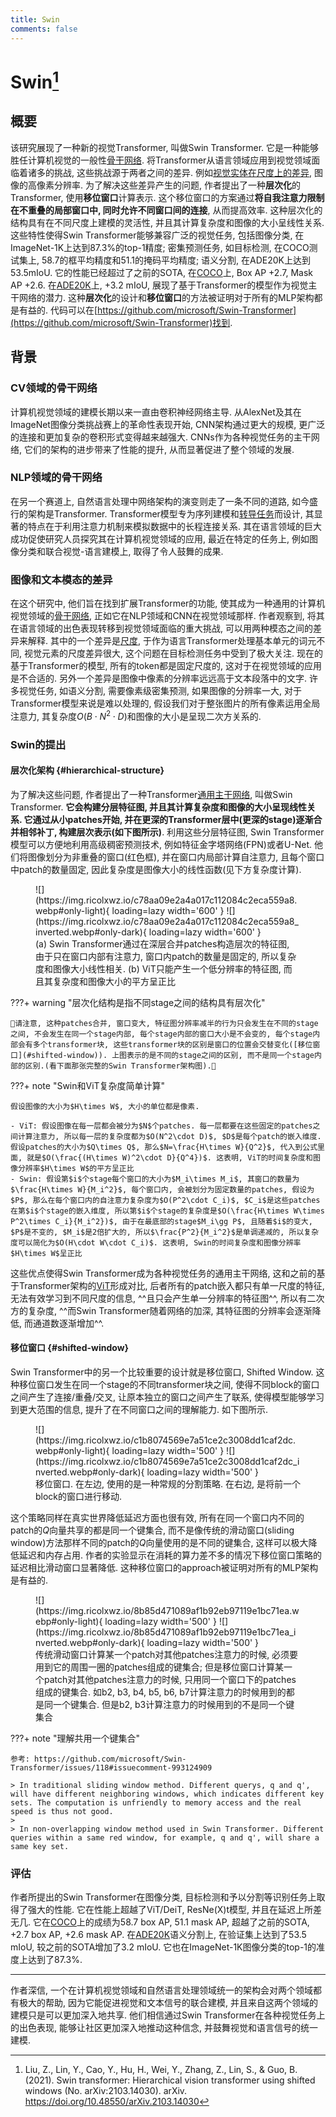 ```yaml
---
title: Swin
comments: false
---
```


# Swin[^1]

## 概要

该研究展现了一种新的视觉Transformer, 叫做Swin Transformer. 它是一种能够胜任计算机视觉的一般性[骨干网络](/dicts/backbone). 将Transformer从语言领域应用到视觉领域面临着诸多的挑战, 这些挑战源于两者之间的差异. 例如[视觉实体在尺度上的差异](/dicts/large-variation-in-scale-visual-entities/), 图像的高像素分辨率. 为了解决这些差异产生的问题, 作者提出了一种**层次化**的Transformer, 使用**移位窗口**计算表示. 这个移位窗口的方案通过**将自我注意力限制在不重叠的局部窗口中, 同时允许不同窗口间的连接**, 从而提高效率. 这种层次化的结构具有在不同尺度上建模的灵活性, 并且其计算复杂度和图像的大小呈线性关系. 这些特性使得Swin Transformer能够兼容广泛的视觉任务, 包括图像分类, 在ImageNet-1K上达到87.3%的top-1精度; 密集预测任务, 如目标检测, 在COCO测试集上, 58.7的框平均精度和51.1的掩码平均精度; 语义分割, 在ADE20K上达到53.5mIoU. 它的性能已经超过了之前的SOTA, 在[COCO](/dicts/coco)上, Box AP +2.7, Mask AP +2.6. 在[ADE20K](/dicts/ade20k)上, +3.2 mIoU, 展现了基于Transformer的模型作为视觉主干网络的潜力. 这种**层次化**的设计和**移位窗口**的方法被证明对于所有的MLP架构都是有益的. 代码可以在[https://github.com/microsoft/Swin-Transformer](https://github.com/microsoft/Swin-Transformer)找到.

## 背景

### CV领域的骨干网络

计算机视觉领域的建模长期以来一直由卷积神经网络主导. 从AlexNet及其在ImageNet图像分类挑战赛上的革命性表现开始, CNN架构通过更大的规模, 更广泛的连接和更加复杂的卷积形式变得越来越强大. CNNs作为各种视觉任务的主干网络, 它们的架构的进步带来了性能的提升, 从而显著促进了整个领域的发展. 

### NLP领域的骨干网络

在另一个赛道上, 自然语言处理中网络架构的演变则走了一条不同的道路, 如今盛行的架构是Transformer. Transformer模型专为序列建模和[转导任务](/dicts/inductive-transductive-learning)而设计, 其显著的特点在于利用注意力机制来模拟数据中的长程连接关系. 其在语言领域的巨大成功促使研究人员探究其在计算机视觉领域的应用, 最近在特定的任务上, 例如图像分类和联合视觉-语言建模上, 取得了令人鼓舞的成果.

### 图像和文本模态的差异

在这个研究中, 他们旨在找到扩展Transformer的功能, 使其成为一种通用的计算机视觉领域的[骨干网络](/dicts/backbone), 正如它在NLP领域和CNN在视觉领域那样. 作者观察到, 将其在语言领域的出色表现转移到视觉领域面临的重大挑战, 可以用两种模态之间的差异来解释. 其中的一个差异是[尺度](/dicts/large-variation-in-scale-visual-entities/), 于作为语言Transformer处理基本单元的词元不同, 视觉元素的尺度差异很大, 这个问题在目标检测任务中受到了极大关注. 现在的基于Transformer的模型, 所有的token都是固定尺度的, 这对于在视觉领域的应用是不合适的. 另外一个差异是图像中像素的分辨率远远高于文本段落中的文字. 许多视觉任务, 如语义分割, 需要像素级密集预测, 如果图像的分辨率一大, 对于Transformer模型来说是难以处理的, 假设我们对于整张图片的所有像素运用全局注意力, 其复杂度$O(B\cdot N^2\cdot D)$和图像的大小是呈现二次方关系的. 

### Swin的提出

#### 层次化架构 {#hierarchical-structure}

为了解决这些问题, 作者提出了一种Transformer[通用主干网络](/dicts/backbone), 叫做Swin Transformer. **它会构建分层特征图, 并且其计算复杂度和图像的大小呈现线性关系. 它通过从小patches开始, 并在更深的Transformer层中(更深的stage)逐渐合并相邻补丁, 构建层次表示(如下图所示)**. 利用这些分层特征图, Swin Transformer模型可以方便地利用高级稠密预测技术, 例如特征金字塔网络(FPN)或者U-Net. 他们将图像划分为非重叠的窗口(红色框), 并在窗口内局部计算自注意力, 且每个窗口中patch的数量固定, 因此复杂度是图像大小的线性函数(见下方复杂度计算).  

<figure markdown='1'>
<!-- ![](https://img.ricolxwz.io/77e84ae173ab3e1ff94dd4d5a678ac96.webp#only-light){ loading=lazy width='400' }
![](https://img.ricolxwz.io/77e84ae173ab3e1ff94dd4d5a678ac96_inverted.webp#only-dark){ loading=lazy width='400' } -->
![](https://img.ricolxwz.io/c78aa09e2a4a017c112084c2eca559a8.webp#only-light){ loading=lazy width='600' }
![](https://img.ricolxwz.io/c78aa09e2a4a017c112084c2eca559a8_inverted.webp#only-dark){ loading=lazy width='600' }
<figcaption>(a) Swin Transformer通过在深层合并patches构造层次的特征图, 由于只在窗口内部有注意力, 窗口内patch的数量是固定的, 所以复杂度和图像大小线性相关. (b) ViT只能产生一个低分辨率的特征图, 而且其复杂度和图像大小的平方呈正比</figcaption>
</figure>

???+ warning "层次化结构是指不同stage之间的结构具有层次化"

    🌟请注意, 这种patches合并, 窗口变大, 特征图分辨率减半的行为只会发生在不同的stage之间, 不会发生在同一个stage内部, 每个stage内部的窗口大小是不会变的, 每个stage内部会有多个transformer块, 这些transformer块的区别是窗口的位置会交替变化([移位窗口](#shifted-window)). 上图表示的是不同的stage之间的区别, 而不是同一个stage内部的区别.(看下面那张完整的Swin Transformer架构图).🌟

???+ note "Swin和ViT复杂度简单计算"

    假设图像的大小为$H\times W$, 大小的单位都是像素.

    - ViT: 假设图像在每一层都会被分为$N$个patches. 每一层都要在这些固定的patches之间计算注意力, 所以每一层的复杂度都为$O(N^2\cdot D)$, $D$是每个patch的嵌入维度. 假设patches的大小为$Q\times Q$, 那么$N=\frac{H\times W}{Q^2}$, 代入到公式里面, 就是$O(\frac{(H\times W)^2\cdot D}{Q^4})$. 这表明, ViT的时间复杂度和图像分辨率$H\times W$的平方呈正比
    - Swin: 假设第$i$个stage每个窗口的大小为$M_i\times M_i$, 其窗口的数量为$\frac{H\times W}{M_i^2}$, 每个窗口内, 会被划分为固定数量的patches, 假设为$P$, 那么在每个窗口内的自注意力复杂度为$O(P^2\cdot C_i)$, $C_i$是这些patches在第$i$个stage的嵌入维度, 所以第$i$个stage的复杂度是$O(\frac{H\times W\times P^2\times C_i}{M_i^2})$, 由于在最底部的stage$M_i\gg P$, 且随着$i$的变大, $P$是不变的, $M_i$是2倍扩大的, 所以$\frac{P^2}{M_i^2}$是单调递减的, 所以复杂度可以简化为$O(H\cdot W\cdot C_i)$. 这表明, Swin的时间复杂度和图像分辨率$H\times W$呈正比

这些优点使得Swin Transformer成为各种视觉任务的通用主干网络, 这和之前的基于Transformer架构的[ViT](/algorithm/neural-network/transformer/vit)形成对比, 后者所有的patch嵌入都只有单一尺度的特征, 无法有效学习到不同尺度的信息, ^^且只会产生单一分辨率的特征图^^, 所以有二次方的复杂度, ^^而Swin Transformer随着网络的加深, 其特征图的分辨率会逐渐降低, 而通道数逐渐增加^^.

#### 移位窗口 {#shifted-window}

Swin Transformer中的另一个比较重要的设计就是移位窗口, Shifted Window. 这种移位窗口发生在同一个stage的不同transformer块之间, 使得不同block的窗口之间产生了连接/重叠/交叉, 让原本独立的窗口之间产生了联系, 使得模型能够学习到更大范围的信息, 提升了在不同窗口之间的理解能力. 如下图所示.

<figure markdown='1'>
![](https://img.ricolxwz.io/c1b8074569e7a51ce2c3008dd1caf2dc.webp#only-light){ loading=lazy width='500' }
![](https://img.ricolxwz.io/c1b8074569e7a51ce2c3008dd1caf2dc_inverted.webp#only-dark){ loading=lazy width='500' }
<figcaption>移位窗口. 在左边, 使用的是一种常规的分割策略. 在右边, 是将前一个block的窗口进行移动.</figcaption>
</figure>

这个策略同样在真实世界降低延迟方面也很有效, 所有在同一个窗口内不同的patch的$Q$向量共享的都是同一个键集合, 而不是像传统的滑动窗口(sliding window)方法那样不同的patch的$Q$向量使用的是不同的键集合, 这样可以极大降低延迟和内存占用. 作者的实验显示在消耗的算力差不多的情况下移位窗口策略的延迟相比滑动窗口显著降低. 这种移位窗口的approach被证明对所有的MLP架构是有益的.

<figure markdown='1'>
![](https://img.ricolxwz.io/8b85d471089af1b92eb97119e1bc71ea.webp#only-light){ loading=lazy width='500' }
![](https://img.ricolxwz.io/8b85d471089af1b92eb97119e1bc71ea_inverted.webp#only-dark){ loading=lazy width='500' }
<figcaption>传统滑动窗口计算某一个patch对其他patches注意力的时候, 必须要用到它的周围一圈的patches组成的键集合; 但是移位窗口计算某一个patch对其他patches注意力的时候, 只用同一个窗口下的patches组成的键集合. 如b2, b3, b4, b5, b6, b7计算注意力的时候用到的都是同一个键集合. 但是b2, b3计算注意力的时候用到的不是同一个键集合</figcaption>
</figure>

???+ note "理解共用一个键集合"

    参考: https://github.com/microsoft/Swin-Transformer/issues/118#issuecomment-993124909

    > In traditional sliding window method. Different querys, q and q', will have different neighboring windows, which indicates different key sets. The computation is unfriendly to memory access and the real speed is thus not good.
    > 
    > In non-overlapping window method used in Swin Transformer. Different queries within a same red window, for example, q and q', will share a same key set.

### 评估

作者所提出的Swin Transformer在图像分类, 目标检测和予以分割等识别任务上取得了强大的性能. 它在性能上超越了ViT/DeiT, ResNe(X)t模型, 并且在延迟上所差无几. 它在[COCO](/dicts/coco)上的成绩为58.7 box AP, 51.1 mask AP, 超越了之前的SOTA, +2.7 box AP, +2.6 mask AP. 在[ADE20K](/dicts/ade20k)语义分割上, 在验证集上达到了53.5 mIoU, 较之前的SOTA增加了3.2 mIoU. 它也在ImageNet-1K图像分类的top-1的准度上达到了87.3%. 

---

作者深信, 一个在计算机视觉领域和自然语言处理领域统一的架构会对两个领域都有极大的帮助, 因为它能促进视觉和文本信号的联合建模, 并且来自这两个领域的建模只是可以更加深入地共享. 他们相信通过Swin Transformer在各种视觉任务上的出色表现, 能够让社区更加深入地推动这种信念, 并鼓舞视觉和语言信号的统一建模.

[^1]: Liu, Z., Lin, Y., Cao, Y., Hu, H., Wei, Y., Zhang, Z., Lin, S., & Guo, B. (2021). Swin transformer: Hierarchical vision transformer using shifted windows (No. arXiv:2103.14030). arXiv. https://doi.org/10.48550/arXiv.2103.14030
[^2]: 木盏. (2021, 十月 18). Swin transformer全方位解读【ICCV2021马尔奖】. Csdn. https://blog.csdn.net/leviopku/article/details/120826980
[^3]: 最容易理解的Swin transformer模型(通俗易懂版)—海_纳百川—博客园. (不详). 取读于 2024年12月21日, 从 https://www.cnblogs.com/chentiao/p/18379629
